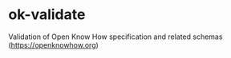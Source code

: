 # ok-validate
Validation of Open Know How specification and related schemas (https://openknowhow.org)
